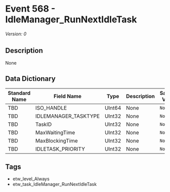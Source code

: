 # Event 568 - IdleManager_RunNextIdleTask
###### Version: 0

## Description
None

## Data Dictionary
|Standard Name|Field Name|Type|Description|Sample Value|
|---|---|---|---|---|
|TBD|ISO_HANDLE|UInt64|None|`None`|
|TBD|IDLEMANAGER_TASKTYPE|UInt32|None|`None`|
|TBD|TaskID|UInt32|None|`None`|
|TBD|MaxWaitingTime|UInt32|None|`None`|
|TBD|MaxBlockingTime|UInt32|None|`None`|
|TBD|IDLETASK_PRIORITY|UInt32|None|`None`|

## Tags
* etw_level_Always
* etw_task_IdleManager_RunNextIdleTask